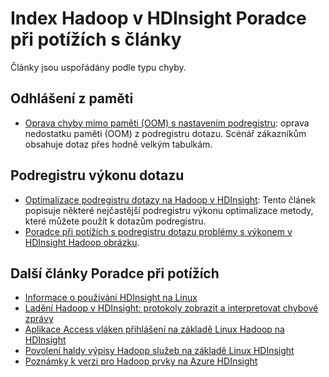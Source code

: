 <properties
    pageTitle="Hadoop zásobníku sledování chybové zprávy | Microsoft Azure"
    description="Index Hadoop zásobníku sledování chybové zprávy ve HDInsight. Najdete chybu v seznamu zobrazíte informace o odstraňování potíží."
    keywords="zásobníku, chybové zprávy"
    services="hdinsight"
    documentationCenter="NA"
    authors="mumian"
    manager="jhubbard"
    editor="cgronlun"/>

<tags
    ms.service="hdinsight"
    ms.devlang="NA"
    ms.topic="article"
    ms.tgt_pltfrm="NA"
    ms.workload="big-data"
    ms.date="10/19/2016"
    ms.author="rashimg;jgao"/>

# <a name="index-of-hadoop-in-hdinsight-troubleshooting-articles"></a>Index Hadoop v HDInsight Poradce při potížích s články

Články jsou uspořádány podle typu chyby.

## <a name="out-of-memory-error"></a>Odhlášení z paměti

* [Oprava chyby mimo paměti (OOM) s nastavením podregistru](hdinsight-hadoop-hive-out-of-memory-error-oom.md): oprava nedostatku paměti (OOM) z podregistru dotazu. Scénář zákazníkům obsahuje dotaz přes hodně velkým tabulkám.

## <a name="hive-query-performance"></a>Podregistru výkonu dotazu

* [Optimalizace podregistru dotazy na Hadoop v HDInsight](hdinsight-hadoop-optimize-hive-query.md): Tento článek popisuje některé nejčastější podregistru výkonu optimalizace metody, které můžete použít k dotazům podregistru.
* [Poradce při potížích s podregistru dotazu problémy s výkonem v HDInsight Hadoop obrázku](https://blogs.msdn.microsoft.com/bigdatasupport/2015/08/13/troubleshooting-hive-query-performance-in-hdinsight-hadoop-cluster/).

## <a name="more-troubleshooting-articles"></a>Další články Poradce při potížích

* [Informace o používání HDInsight na Linux](hdinsight-hadoop-linux-information.md)
* [Ladění Hadoop v HDInsight: protokoly zobrazit a interpretovat chybové zprávy](hdinsight-debug-jobs.md)
* [Aplikace Access vláken přihlášení na základě Linux Hadoop na HDInsight](hdinsight-hadoop-access-yarn-app-logs-linux.md)
* [Povolení haldy výpisy Hadoop služeb na základě Linux HDInsight](hdinsight-hadoop-collect-debug-heap-dump-linux.md)
* [Poznámky k verzi pro Hadoop prvky na Azure HDInsight](hdinsight-release-notes.md)
